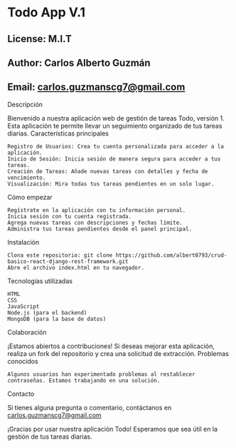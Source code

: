 # Todo App V.1
## License: M.I.T
## Author: Carlos Alberto Guzmán
## Email: carlos.guzmanscg7@gmail.com

Descripción

Bienvenido a nuestra aplicación web de gestión de tareas Todo, versión 1. Esta aplicación te permite llevar un seguimiento organizado de tus tareas diarias.
Características principales

    Registro de Usuarios: Crea tu cuenta personalizada para acceder a la aplicación.
    Inicio de Sesión: Inicia sesión de manera segura para acceder a tus tareas.
    Creación de Tareas: Añade nuevas tareas con detalles y fecha de vencimiento.
    Visualización: Mira todas tus tareas pendientes en un solo lugar.

Cómo empezar

    Regístrate en la aplicación con tu información personal.
    Inicia sesión con tu cuenta registrada.
    Agrega nuevas tareas con descripciones y fechas límite.
    Administra tus tareas pendientes desde el panel principal.

Instalación

    Clona este repositorio: git clone https://github.com/albert0793/crud-basico-react-django-rest-framework.git
    Abre el archivo index.html en tu navegador.

Tecnologías utilizadas

    HTML
    CSS
    JavaScript
    Node.js (para el backend)
    MongoDB (para la base de datos)

Colaboración

¡Estamos abiertos a contribuciones! Si deseas mejorar esta aplicación, realiza un fork del repositorio y crea una solicitud de extracción.
Problemas conocidos

    Algunos usuarios han experimentado problemas al restablecer contraseñas. Estamos trabajando en una solución.

Contacto

Si tienes alguna pregunta o comentario, contáctanos en carlos.guzmanscg7@gmail.com

¡Gracias por usar nuestra aplicación Todo! Esperamos que sea útil en la gestión de tus tareas diarias.
